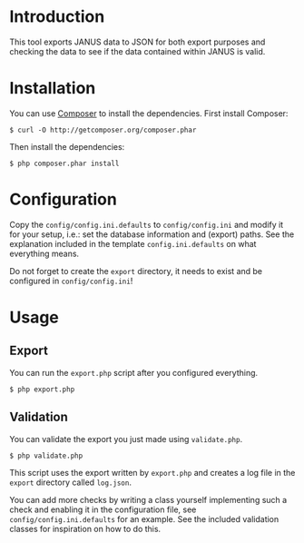 # Introduction
This tool exports JANUS data to JSON for both export purposes and checking the
data to see if the data contained within JANUS is valid.

# Installation
You can use [Composer](http://getcomposer.org/) to install the dependencies.
First install Composer:

    $ curl -O http://getcomposer.org/composer.phar

Then install the dependencies:

    $ php composer.phar install

# Configuration
Copy the `config/config.ini.defaults` to `config/config.ini` and modify it for
your setup, i.e.: set the database information and (export) paths. See the
explanation included in the template `config.ini.defaults` on what everything
means.

Do not forget to create the `export` directory, it needs to exist and be
configured in `config/config.ini`!

# Usage

## Export
You can run the `export.php` script after you configured everything.

    $ php export.php

## Validation
You can validate the export you just made using `validate.php`.

    $ php validate.php
    
This script uses the export written by `export.php` and creates a log file in
the `export` directory called `log.json`.

You can add more checks by writing a class yourself implementing such a check
and enabling it in the configuration file, see `config/config.ini.defaults` for
an example. See the included validation classes for inspiration on how to do
this.